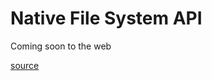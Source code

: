 # Native File System API

Coming soon to the web

[source](https://bitsofco.de/chrome-dev-summit-2019/)
